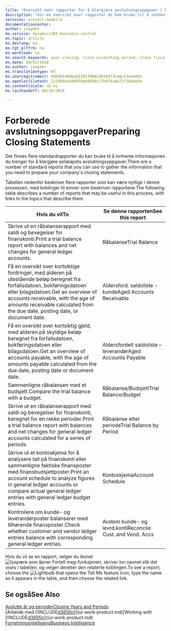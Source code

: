 ```yaml
---
title: "Oversikt over rapporter for å klargjøre avslutningsoppgaver | Microsoft-dokumentasjon"
description: "Gir en oversikt over rapporter du kan bruke til å innhente informasjonen for å klargjøre selskapets avslutningsoppgaver når regnskapsåret er over."
services: project-madeira
documentationcenter: 
author: jswymer
ms.service: dynamics365-business-central
ms.topic: article
ms.devlang: na
ms.tgt_pltfrm: na
ms.workload: na
ms.search.keywords: year closing, close accounting period, close fiscal year, aging, creditor payments, vendor payments, assets, liabilities, equity, analysis, reporting, financial report, business intelligence, BI, Power Bi, KPI
ms.date: 10/01/2018
ms.author: jswymer
ms.translationtype: HT
ms.sourcegitcommit: 9dbd92409ba02281f008246194f3ce0c53e4e001
ms.openlocfilehash: 2129b0ea989076e69588c17b0f4a8e72f38a8a9a
ms.contentlocale: nb-no
ms.lasthandoff: 09/28/2018

---
```

# <a name="preparing-closing-statements"></a><span data-ttu-id="85777-103">Forberede avslutningsoppgaver</span><span class="sxs-lookup"><span data-stu-id="85777-103">Preparing Closing Statements</span></span>
<span data-ttu-id="85777-104">Det finnes flere standardrapporter du kan bruke til å innhente informasjonen du trenger for å klargjøre selskapets avslutningsoppgaver.</span><span class="sxs-lookup"><span data-stu-id="85777-104">There are a number of standard reports that you can use to gather the information that you need to prepare your company's closing statements.</span></span>

<span data-ttu-id="85777-105">Tabellen nedenfor beskriver flere rapporter som kan være nyttige i denne prosessen, med koblinger til emner som beskriver rapportene.</span><span class="sxs-lookup"><span data-stu-id="85777-105">The following table describes a number of reports that may be useful in this process, with links to the topics that describe them.</span></span>

| <span data-ttu-id="85777-106">Hvis du vil</span><span class="sxs-lookup"><span data-stu-id="85777-106">To</span></span> | <span data-ttu-id="85777-107">Se denne rapporten</span><span class="sxs-lookup"><span data-stu-id="85777-107">See this report</span></span> |
| --- | --- |
| <span data-ttu-id="85777-108">Skrive ut en råbalanserapport med saldi og bevegelser for finanskonti.</span><span class="sxs-lookup"><span data-stu-id="85777-108">Print a trial balance report with balances and net changes for general ledger accounts.</span></span> |<span data-ttu-id="85777-109">Råbalanse</span><span class="sxs-lookup"><span data-stu-id="85777-109">Trial Balance</span></span> |
| <span data-ttu-id="85777-110">Få en oversikt over kortsiktige fordringer, med alderen på utestående beløp beregnet fra forfallsdatoen, bokføringsdatoen eller bilagsdatoen.</span><span class="sxs-lookup"><span data-stu-id="85777-110">Get an overview of accounts receivable, with the age of amounts receivable calculated from the due date, posting date, or document date.</span></span> |<span data-ttu-id="85777-111">Aldersford. saldoliste - kunde</span><span class="sxs-lookup"><span data-stu-id="85777-111">Aged Accounts Receivable</span></span> |
| <span data-ttu-id="85777-112">Få en oversikt over kortsiktig gjeld, med alderen på skyldige beløp beregnet fra forfallsdatoen, bokføringsdatoen eller bilagsdatoen.</span><span class="sxs-lookup"><span data-stu-id="85777-112">Get an overview of accounts payable, with the age of amounts payable calculated from the due date, posting date or document date.</span></span> |<span data-ttu-id="85777-113">Aldersfordelt saldoliste – leverandør</span><span class="sxs-lookup"><span data-stu-id="85777-113">Aged Accounts Payable</span></span> |
| <span data-ttu-id="85777-114">Sammenligne råbalansen med et budsjett.</span><span class="sxs-lookup"><span data-stu-id="85777-114">Compare the trial balance with a budget.</span></span> |<span data-ttu-id="85777-115">Råbalanse/Budsjett</span><span class="sxs-lookup"><span data-stu-id="85777-115">Trial Balance/Budget</span></span> |
| <span data-ttu-id="85777-116">Skrive ut en råbalanserapport med saldi og bevegelser for finanskonti, beregnet for en rekke perioder.</span><span class="sxs-lookup"><span data-stu-id="85777-116">Print a trial balance report with balances and net changes for general ledger accounts calculated for a series of periods.</span></span> |<span data-ttu-id="85777-117">Råbalanse etter periode</span><span class="sxs-lookup"><span data-stu-id="85777-117">Trial Balance by Period</span></span> |
| <span data-ttu-id="85777-118">Skrive ut et kontoskjema for å analysere tall på finanskonti eller sammenligne faktiske finansposter med finansbudsjettposter.</span><span class="sxs-lookup"><span data-stu-id="85777-118">Print an account schedule to analyze figures in general ledger accounts or compare actual general ledger entries with general ledger budget entries.</span></span> |<span data-ttu-id="85777-119">Kontoskjema</span><span class="sxs-lookup"><span data-stu-id="85777-119">Account Schedule</span></span> |
| <span data-ttu-id="85777-120">Kontrollere om kunde- og leverandørposter balanserer med tilhørende finansposter.</span><span class="sxs-lookup"><span data-stu-id="85777-120">Check whether customer and vendor ledger entries balance with corresponding general ledger entries.</span></span> |<span data-ttu-id="85777-121">Avstem kunde- og levrd.konti</span><span class="sxs-lookup"><span data-stu-id="85777-121">Reconcile Cust. and Vend. Accs</span></span> |

<span data-ttu-id="85777-122">Hvis du vil se en rapport, velger du ikonet ![lyspære som åpner Fortell meg-funksjonen](media/ui-search/search_small.png "Fortell hva du vil gjøre"), skriver inn navnet slik det vises i tabellen, og velger deretter den relaterte koblingen.</span><span class="sxs-lookup"><span data-stu-id="85777-122">To see a report, choose the ![Lightbulb that opens the Tell Me feature](media/ui-search/search_small.png "Tell me what you want to do") icon, type the name as it appears in the table, and then choose the related link.</span></span>

## <a name="see-also"></a><span data-ttu-id="85777-123">Se også</span><span class="sxs-lookup"><span data-stu-id="85777-123">See Also</span></span>
[<span data-ttu-id="85777-124">Avslutte år og perioder</span><span class="sxs-lookup"><span data-stu-id="85777-124">Closing Years and Periods</span></span>](year-close-years-periods.md)  
<span data-ttu-id="85777-125">[Arbeide med [!INCLUDE[d365fin](includes/d365fin_md.md)]](ui-work-product.md)</span><span class="sxs-lookup"><span data-stu-id="85777-125">[Working with [!INCLUDE[d365fin](includes/d365fin_md.md)]](ui-work-product.md)</span></span>  
[<span data-ttu-id="85777-126">Forretningsintelligens</span><span class="sxs-lookup"><span data-stu-id="85777-126">Business Intelligence</span></span>](bi.md)

